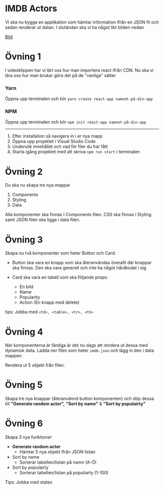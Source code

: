 # IMDB Actors

Vi ska nu bygga en applikation som hämtar information ifrån en JSON fil och sedan renderar ut datan. I slutändan ska vi ha något likt bilden nedan

[Bild](https://ibb.co/V3jm3rD)


# Övning 1

I videoklippen har vi lärt oss hur man importera react ifrån CDN. Nu ska vi lära oss hur man brukar göra det på de "vanliga" sätter

### Yarn

Öppna upp terminalen och kör `yarn create react-app namnet-på-din-app`

### NPM

Öppna upp terminalen och kör `npm init react-app namnet-på-din-app`

---
 1. Efter installation så navigera in i er nya mapp
 2. Öppna upp projektet i Visual Studio Code
 3. Undersök innehållet och vad för filer du har fått
 4. Starta igång projektet med att skriva `npm run start` i terminalen

# Övning 2

Du ska nu skapa tre nya mappar 

 1. Components
 2. Styling
 3. Data

Alla komponenter ska finnas i Components filen. CSS ska finnas i Styling samt JSON filen ska ligga i data filen. 


# Övning 3

Skapa nu två komponenter som heter Button och Card. 

 - Button ska vara en knapp som ska återanvändas överallt där knappar ska finnas. Den ska vara  generell och inte ha något hårdkodat i sig. 

 - Card ska vara en tabell som ska följande props: 
	 - En bild
	 - Name
	 - Popularity
	 - Action (En knapp med delete)

tips: Jobba med `<td>, <table>, <tr>, <th>`

# Övning 4

När komponenterna är färdiga är det nu dags att rendera ut dessa med dynamisk data. Ladda ner filen som heter `imdb.json` och lägg in den i data mappen. 

Rendera ut 5 objekt från filen. 


# Övning 5

Skapa tre nya knappar (återanvännd button komponenten) och döp dessa till **"Generate random actor",** **"Sort by name"** & **"Sort by populairty"**

# Övning 6

Skapa 3 nya funktioner 

 - **Generate random actor**
	 - Hämtar 5 nya objekt ifrån JSON listan
 - Sort by name
	 - Sorterar tabellen/listan på namn (A-Ö)
 -	Sort by populairty
	 -	Sorterar tabellen/listan på populiarty (1-100)


Tips: Jobba med states
